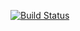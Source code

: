[![Build Status](https://travis-ci.com/mcdobr/licenta-fetcher.svg?branch=master)](https://travis-ci.com/mcdobr/licenta-fetcher)